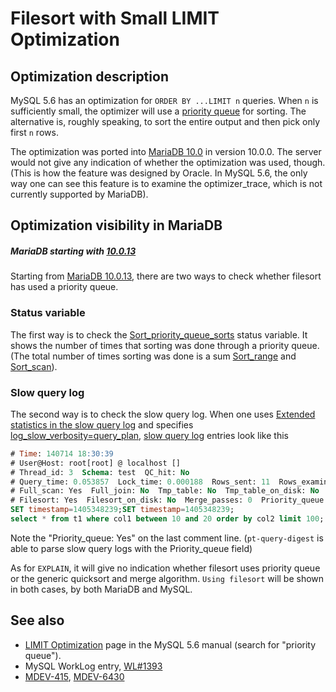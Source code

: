 # Filesort with Small LIMIT Optimization

## Optimization description

MySQL 5.6 has an optimization for `ORDER BY ...LIMIT n` queries. When `n` is sufficiently small, the optimizer will use a [priority queue](http://en.wikipedia.org/wiki/Priority_queue)  for sorting. The alternative is, roughly speaking, to sort the entire output and then pick only first `n` rows.

The optimization was ported into [MariaDB 10.0](/kb/en/what-is-mariadb-100/) in version 10.0.0. The server would not give any indication of whether the optimization was used, though. (This is how the feature was designed by Oracle. In MySQL 5.6, the only way one can see this feature is to examine the optimizer_trace, which is not currently supported by MariaDB).

## Optimization visibility in MariaDB

##### MariaDB starting with [10.0.13](/kb/en/mariadb-10013-release-notes/)

Starting from [MariaDB 10.0.13](/kb/en/mariadb-10013-release-notes/), there are two ways to check whether filesort has used a priority queue.

### Status variable

The first way is to check the [Sort_priority_queue_sorts](/kb/en/server-status-variables/#sort_priority_queue_sorts) status variable. It shows the number of times that sorting was done through a priority queue. (The total number of times sorting was done is a sum [Sort_range](/kb/en/server-status-variables/#sort_range) and [Sort_scan](/kb/en/server-status-variables/#sort_scan)).

### Slow query log

The second way is to check the slow query log. When one uses [Extended statistics in the slow query log](/replication/optimization-and-tuning/query-optimizations/statistics-for-optimizing-queries/slow-query-log-extended-statistics/) and  specifies [log_slow_verbosity=query_plan](/kb/en/server-system-variables/#log_slow_verbosity), [slow query log](/mariadb-administration/server-monitoring-logs/slow-query-log/) entries look like this

```sql
# Time: 140714 18:30:39
# User@Host: root[root] @ localhost []
# Thread_id: 3  Schema: test  QC_hit: No
# Query_time: 0.053857  Lock_time: 0.000188  Rows_sent: 11  Rows_examined: 100011
# Full_scan: Yes  Full_join: No  Tmp_table: No  Tmp_table_on_disk: No
# Filesort: Yes  Filesort_on_disk: No  Merge_passes: 0  Priority_queue: Yes
SET timestamp=1405348239;SET timestamp=1405348239;
select * from t1 where col1 between 10 and 20 order by col2 limit 100;
```

Note the "Priority_queue: Yes" on the last comment line. (`pt-query-digest` is able to parse slow query logs with the Priority_queue field)

As for `EXPLAIN`, it will give no indication whether filesort uses priority queue or the generic quicksort and merge algorithm. `Using filesort` will be shown in both cases, by both MariaDB and MySQL.

## See also

- [LIMIT Optimization](http://dev.mysql.com/doc/refman/5.6/en/limit-optimization.html) page in the MySQL 5.6 manual (search for "priority queue").
- MySQL WorkLog entry, [WL#1393](http://dev.mysql.com/worklog/task/?id=1393)
- [MDEV-415](https://jira.mariadb.org/browse/MDEV-415), [MDEV-6430](https://jira.mariadb.org/browse/MDEV-6430)